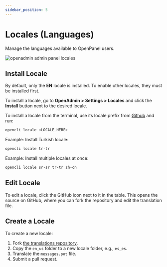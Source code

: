 ```yaml
---
sidebar_position: 5
---
```


# Locales (Languages)

Manage the languages available to OpenPanel users.

![openadmin admin panel locales](/img/admin/locales.png)

## Install Locale

By default, only the **EN** locale is installed. To enable other locales, they must be installed first.

<Tabs>
  <TabItem value="openadmin-install-locale" label="With OpenAdmin" default>

To install a locale, go to **OpenAdmin > Settings > Locales** and click the **Install** button next to the desired locale.

  </TabItem>
  <TabItem value="CLI-install-locale" label="With OpenCLI">

To install a locale from the terminal, use its locale prefix from [Github](https://github.com/stefanpejcic/openpanel-translations/tree/main) and run:

```bash
opencli locale <LOCALE_HERE>
```

Example: Install Turkish locale:

```bash
opencli locale tr-tr
```

Example: Install multiple locales at once:

```bash
opencli locale sr-sr tr-tr zh-cn
```

  </TabItem>
</Tabs>

## Edit Locale

To edit a locale, click the GitHub icon next to it in the table. This opens the source on GitHub, where you can fork the repository and edit the translation file.

## Create a Locale

To create a new locale:

1. Fork [the translations repository](https://github.com/stefanpejcic/openpanel-translations/).
2. Copy the `en_us` folder to a new locale folder, e.g., `es_es`.
3. Translate the `messages.pot` file.
4. Submit a pull request.
